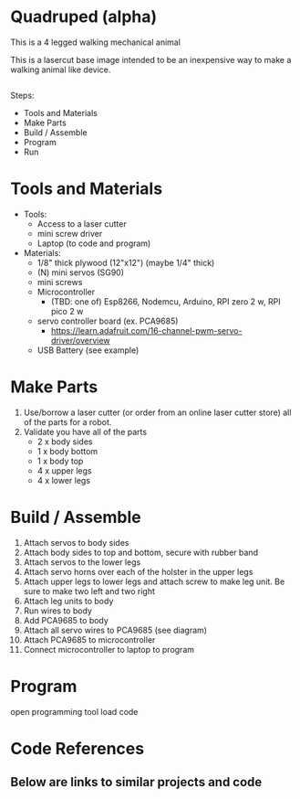 # Quadruped (alpha)
This is a 4 legged walking mechanical animal


This is a lasercut base image intended to be an inexpensive way to make a walking animal like device.

<image>

Steps:
- Tools and Materials
- Make Parts
- Build / Assemble
- Program
- Run


# Tools and Materials
- Tools:
  - Access to a laser cutter
  - mini screw driver
  - Laptop (to code and program)
- Materials:
  - 1/8" thick plywood (12"x12") (maybe 1/4" thick)
  - (N) mini servos (SG90)
  - mini screws
  - Microcontroller
     - (TBD: one of) Esp8266, Nodemcu, Arduino, RPI zero 2 w, RPI pico 2 w
  - servo controller board (ex. PCA9685)
     - https://learn.adafruit.com/16-channel-pwm-servo-driver/overview
  - USB Battery (see example)

# Make Parts
  1. Use/borrow a laser cutter (or order from an online laser cutter store) all of the parts for a robot.
  2. Validate you have all of the parts
     - 2 x body sides
     - 1 x body bottom
     - 1 x body top
     - 4 x upper legs
     - 4 x lower legs

# Build / Assemble
  1. Attach servos to body sides
  2. Attach body sides to top and bottom, secure with rubber band
  3. Attach servos to the lower legs
  4. Attach servo horns over each of the holster in the upper legs
  5. Attach upper legs to lower legs and attach screw to make leg unit.  Be sure to make two left and two right
  6. Attach leg units to body
  7. Run wires to body
  8. Add PCA9685 to body
  9. Attach all servo wires to PCA9685 (see diagram)
  10. Attach PCA9685 to microcontroller
  11. Connect microcontroller to laptop to program

# Program
open programming tool
load code

# Code References
Below are links to similar projects and code
 - 
